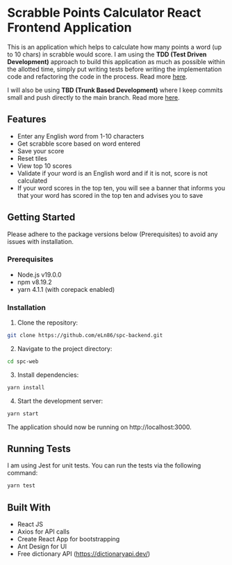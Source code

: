 # Scrabble Points Calculator React Frontend Application
This is an application which helps to calculate how many points a word (up to 10 chars) in scrabble would score.
I am using the **TDD (Test Driven Development)** approach to build this application as much as possible within the allotted time, 
simply put writing tests before writing the implementation code and refactoring the code in the process.
Read more [here](https://martinfowler.com/bliki/TestDrivenDevelopment.html).

I will also be using **TBD (Trunk Based Development)** where I keep commits small and push directly to the main branch.
Read more [here](https://trunkbaseddevelopment.com/).

## Features

- Enter any English word from 1-10 characters
- Get scrabble score based on word entered
- Save your score
- Reset tiles
- View top 10 scores
- Validate if your word is an English word and if it is not, score is not calculated
- If your word scores in the top ten, you will see a banner that informs you that your word has scored in the top ten and advises you to save

## Getting Started

Please adhere to the package versions below (Prerequisites) to avoid any issues with installation.

### Prerequisites

- Node.js v19.0.0
- npm v8.19.2
- yarn 4.1.1 (with corepack enabled)

### Installation

1. Clone the repository:

```bash
git clone https://github.com/eLn86/spc-backend.git
```
2. Navigate to the project directory:
```bash
cd spc-web
```
3. Install dependencies:
```bash
yarn install
```
4. Start the development server:
```bash
yarn start
```
The application should now be running on http://localhost:3000.

## Running Tests
I am using Jest for unit tests. You can run the tests via the following command:

```bash
yarn test
```

## Built With
- React JS
- Axios for API calls
- Create React App for bootstrapping
- Ant Design for UI
- Free dictionary API (https://dictionaryapi.dev/)